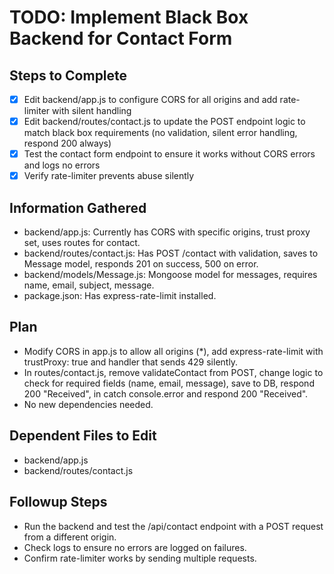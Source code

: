 # TODO: Implement Black Box Backend for Contact Form

## Steps to Complete

- [x] Edit backend/app.js to configure CORS for all origins and add rate-limiter with silent handling
- [x] Edit backend/routes/contact.js to update the POST endpoint logic to match black box requirements (no validation, silent error handling, respond 200 always)
- [x] Test the contact form endpoint to ensure it works without CORS errors and logs no errors
- [x] Verify rate-limiter prevents abuse silently

## Information Gathered

- backend/app.js: Currently has CORS with specific origins, trust proxy set, uses routes for contact.
- backend/routes/contact.js: Has POST /contact with validation, saves to Message model, responds 201 on success, 500 on error.
- backend/models/Message.js: Mongoose model for messages, requires name, email, subject, message.
- package.json: Has express-rate-limit installed.

## Plan

- Modify CORS in app.js to allow all origins (\*), add express-rate-limit with trustProxy: true and handler that sends 429 silently.
- In routes/contact.js, remove validateContact from POST, change logic to check for required fields (name, email, message), save to DB, respond 200 "Received", in catch console.error and respond 200 "Received".
- No new dependencies needed.

## Dependent Files to Edit

- backend/app.js
- backend/routes/contact.js

## Followup Steps

- Run the backend and test the /api/contact endpoint with a POST request from a different origin.
- Check logs to ensure no errors are logged on failures.
- Confirm rate-limiter works by sending multiple requests.
